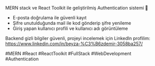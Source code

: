 MERN stack ve React Toolkit ile geliştirilmiş Authentication sistemi 🚀  
- E-posta doğrulama ile güvenli kayıt  
- Şifre unutulduğunda mail ile kod gönderip şifre yenileme  
- Giriş yapan kullanıcı profili ve kullanıcı adı görüntüleme  

Backend gizli bilgiler güvenli, projeyi incelemek için LinkedIn profilim: https://www.linkedin.com/in/beyza-%C3%B6zdemir-3058ba257/  

#MERN #React #ReactToolkit #FullStack #WebDevelopment #Authentication
